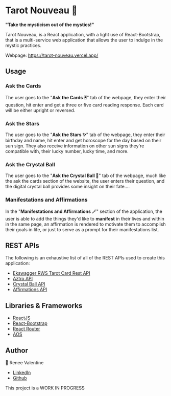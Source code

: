 ﻿# Tarot Nouveau 🔮

**"Take the mysticism out of the mystics!"** 
 
Tarot Nouveau, is a React application, with a light use of React-Bootstrap, that is a multi-service web application that allows the user to indulge in the mystic practices.

Webpage: https://tarot-nouveau.vercel.app/

## Usage

 ### Ask the Cards
 The user goes to the "**Ask the Cards 🃏**" tab of the webpage, they enter their question, hit enter and get a three or five card reading response. Each card will be  either upright or reversed. 
 ### Ask the Stars
 The user goes to the "**Ask the Stars ✨**" tab of the webpage, they enter their birthday and name, hit enter and get horoscope for the day based on their sun sign. They also receive information on other sun signs they're compatible with, their lucky number, lucky time, and more. 
  ### Ask the Crystal Ball
 The user goes to the "**Ask the Crystal Ball 🔮**" tab of the webpage, much like the ask the cards section of the website, the user enters their question, and the digital crystal ball provides some insight on their fate....

### Manifestations and Affirmations 
In the "**Manifestations and Affirmations 🪄**" section of the application, the user is able to add the things they'd like to **manifest** in their lives and within in the same page, an affirmation is rendered to motivate them to accomplish their goals in life, or just to serve as a prompt for their manifestations list. 


## REST APIs 
The following is an exhaustive list of all of the REST APIs used to create this application:
-   [Ekswagger RWS Tarot Card Rest API](https://app.swaggerhub.com/apis/ekswagger/rws-tarot_card_api/1.0.0)
-   [Aztro API](https://aztro.sameerkumar.website/)
-   [Crystal Ball API](https://github.com/renjval12/CrystalBallAPI)
-   [Affirmations API](https://github.com/renjval12/AffirmationsAPI)

## Libraries & Frameworks
-   [ReactJS](https://reactjs.org/)
-   [React-Bootstrap](https://react-bootstrap.github.io/)
-   [React Router](https://reactrouter.com/)
-   [AOS](https://github.com/michalsnik/aos/tree/v2)

## Author
🤖 Renee Valentine
-   [LinkedIn](https://www.linkedin.com/in/reneejvalentine)
-    [Github](https://github.com/renjval12/)


This project is a WORK IN PROGRESS

